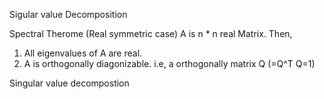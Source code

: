 
Sigular value Decomposition

Spectral Therome (Real symmetric case)
A is n * n real Matrix. Then,

1) All eigenvalues of A are real.
2) A is orthogonally diagonizable. i.e, a orthogonally matrix Q (=Q^T Q=1)

Singular value decompostion
